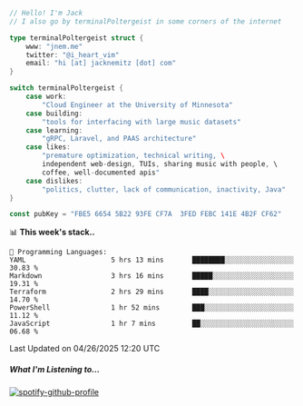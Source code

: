 ```go
// Hello! I'm Jack
// I also go by terminalPoltergeist in some corners of the internet

type terminalPoltergeist struct {
    www: "jnem.me"
    twitter: "@i_heart_vim"
    email: "hi [at] jacknemitz [dot] com"
}

switch terminalPoltergeist {
    case work:
        "Cloud Engineer at the University of Minnesota"
    case building:
        "tools for interfacing with large music datasets"
    case learning:
        "gRPC, Laravel, and PAAS architecture"
    case likes:
        "premature optimization, technical writing, \
        independent web-design, TUIs, sharing music with people, \
        coffee, well-documented apis"
    case dislikes:
        "politics, clutter, lack of communication, inactivity, Java"
}

const pubKey = "FBE5 6654 5B22 93FE CF7A  3FED FEBC 141E 4B2F CF62"
```

<!--START_SECTION:waka-->
📊 **This week's stack..** 

```text
💬 Programming Languages: 
YAML                     5 hrs 13 mins       ████████░░░░░░░░░░░░░░░░░   30.83 % 
Markdown                 3 hrs 16 mins       █████░░░░░░░░░░░░░░░░░░░░   19.31 % 
Terraform                2 hrs 29 mins       ████░░░░░░░░░░░░░░░░░░░░░   14.70 % 
PowerShell               1 hr 52 mins        ███░░░░░░░░░░░░░░░░░░░░░░   11.12 % 
JavaScript               1 hr 7 mins         ██░░░░░░░░░░░░░░░░░░░░░░░   06.68 % 
```


 Last Updated on 04/26/2025 12:20 UTC
<!--END_SECTION:waka-->

##### What I'm Listening to...

[![spotify-github-profile](https://jnem.me/listening-item?maxAge=2592000)](https://jnem.me/listening)
